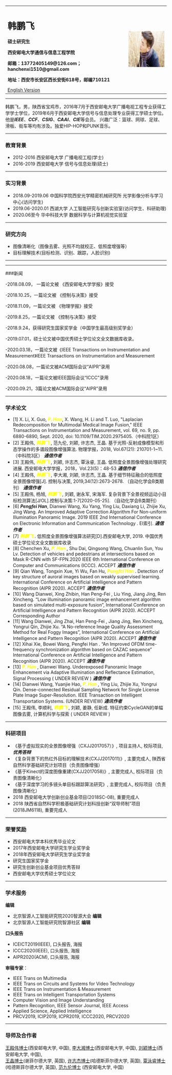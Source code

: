 <div>
<table border="0">
  <tr>
    <td width="75%">
      <h1>韩鹏飞</h1>
      <p><b>硕士研究生</b></p>
      <p><b>西安邮电大学通信与信息工程学院</b></p>
      <p><b>邮箱：13772405149@126.com； hanchenxi1510@gmail.com</b></p>
      <p><b>地址：西安市长安区西长安街618号，邮编710121 </b></p>
      <a href="/index.md">English Version</a>
    </td>
    <td width="25%">
      <img src="/CHENXI.jpg" width="100%">
    </td>
  </tr>
</table>
</div>

---

韩鹏飞，男，陕西省宝鸡市，2016年7月于西安邮电大学广播电视工程专业获得工学学士学位，2019年6月于西安邮电大学信号与信息处理专业获得工学硕士学位。他是***IEEE***、***CCF***、***CSIG***、***CAAI***、***CIE***等会员。
兴趣广泛：篮球、网球、足球、滑板、街车等均有涉及。独爱HIP-HOP和PUNK音乐。

---

### 教育背景

- 2012-2016   西安邮电大学     广播电视工程(学士)
- 2016-2019   西安邮电大学    信号与信息处理(硕士)

---

### 实习背景

- 2018.09-2019.06   中国科学院西安光学精密机械研究所        光学影像分析与学习中心(访问学生)
- 2019.06-2020.01           西湖大学                   人工智能研究与创新实验室(访问学生、科研助理)
- 2020.06至今              华中科技大学                       数据科学与计算机视觉实验室

---

### 研究方向

- 图像清晰化（图像去雾、光照不均就校正、低照度增强等）
- 目标理解技术(目标检测、识别、跟踪，人脸识别)

---
---
###新闻

-2018.08.09， 一篇论文被 《西安邮电大学学报》接受

-2018.10.25，一篇论文被 《控制与决策》接受

-2018.11.09，一篇论文被 《物理学报》接受

-2019.8.25，一篇论文被 《控制与决策》接受

-2018.9.24，获得研究生国家奖学金（中国学生最高级别奖学金）

-2019.07.01，硕士论文被中国优秀硕士学位论文全文数据库收录。

-2020.03.18，一篇论文被《IEEE Transactions on Instrumentation and Measurement》IEEE Transactions on Instrumentation and Measurement

-2020.08.08，一篇论文被ACM国际会议“AIPR”录用


-2020.08.18，一篇论文被IEEE国际会议“ICCC"录用

-2020.09.21，3篇论文被ACM国际会议“AIPR”录用

---
### 学术论文

-  [1] X. Li, X. Guo, ***<font color=Yellow>P. Han</font>***, X. Wang, H. Li and T. Luo, "Laplacian Redecomposition for Multimodal Medical Image Fusion,"  IEEE Transactions on Instrumentation and  Measurement, vol. 69, no. 9, pp. 6880-6890, Sept. 2020, doi: 10.1109/TIM.2020.2975405.（中科院1区）
-  [2] 王殿伟, ***<font color=Yellow> 韩鹏飞 </font>***, 范九伦, 刘颖, 许志杰, 王晶. 基于光照-反射成像模型和形态学操作的多谱段图像增强算法. 物理学报，2018, Vol.67(21): 210701-1~11. （中科院3区）  ***通信作者***
-  [3] 王殿伟, ***<font color=Yellow> 韩鹏飞 </font>***, 刘颖, 许志杰, 覃泳睿, 王晶. 低照度全景图像增强处理研究进展. 西安邮电大学学报，2018，Vol.23(5)：48-53   ***通信作者***
-  [4] 王殿伟, ***<font color=Yellow> 韩鹏飞 </font>***, 李大湘, 刘颖, 许志杰, 王晶. 基于细节特征融合的低照度全景图像增强[J]. 控制与决策, 2019,34(12):2673-2678. （自动化学会B类期刊）       ***通信作者***
-  [5] 王殿伟, 杨旭, ***<font color=Yellow> 韩鹏飞 </font>***, 刘颖, 谢永军, 宋海军. 复杂背景下全景视频运动小目标检测算法[J/OL].控制与决策:1-7[2020-05-25].      （自动化学会B类期刊）
-  [6] ***Pengfei Han***, Dianwei Wang, Xu Yang, Ying Liu, Daxiang Li, Zhijie Xu, Jing Wang. An Improved Adaptive Correction Algorithm For Non-uniform Illumination Panoramic          Image. 2019 IEEE 2nd International Conference on Electronic Information and Communication Technology . EI索引.              ***通信作者***
-  [7] ***<font color=Yellow> 韩鹏飞 </font>***. 低照度全景图像增强算法研究[D].西安邮电大学, 2019. 中国优秀硕士学位论文全文数据库收录
-  [8] Chenchen Xu, ***<font color=Yellow> P. Han </font>***, Shu Dai, Qingsong Wang, Chuanlin Sun, You Lv. Detection of vehicles and pedestrians at intersections based on Mask R-CNN with SF-FPN.2020  IEEE 6th International Conference on Computer and Communications (ICCC). ACCEPT                    ***通信作者***
-  [9] Qian Wang, Tongxin Xue, Yi Wu, Fan Hu, ***<font color=Yellow> Pengfei Han </font>***. Detection of key structure of auroral images based on weakly supervised learning. International Conference on Artificial Intelligence and Pattern Recognition (AIPR 2020).  ACCEPT                   ***通信作者***
-  [10] Wang Dianwei, Xing Zhibin, Han Peng-Fei , Liu Ying, Jiang Jing, Ren Xincheng. “Low illumination panoramic image enhancement algorithm based on simulated multi-exposure fusion”, International Conference on Artificial Intelligence and Pattern Recognition (AIPR 2020). ACCEPT Corresponding Author
-  [11] Wang Dianwei, Jing Zhai, Han Peng-Fei , Jiang Jing, Ren Xincheng, Yongrui Qin, Zhijie Xu. “A No-reference Image Quality Assessment Method for Real Foggy Images”, International Conference on Artificial Intelligence and Pattern Recognition (AIPR 2020). ACCEPT ***通信作者***
-  [12] Xihai Xie, Bowei Wang, Pengfei Han . “An Improved OFDM time-frequency synchronization algorithm based on CAZAC sequence” International Conference on Artificial Intelligence and Pattern Recognition (AIPR 2020). ACCEPT ***通信作者***
-  [13] ***<font color=Yellow> P. Han </font>***, Dianwei Wang. Underexposed Panoramic Image Enhancement via Adaptive Illumination and Reflectance Estimation, Signal Processing     ( UNDER REVIEW )           ***通信作者***
-  [14] Dianwei Wang, Yuanjie Hao, ***<font color=Yellow> P. Han </font>***, Ying Liu, Zhijie Xu, Yongrui Qin. Dense-connected Residual Sampling Network for Single License Plate Image Super-Resolution. IEEE Transaction on Intelligent Transportation Systems.       (UNDER REVIEW) 	    ***通讯作者***   
-  [15] 王殿伟, 李顺利, ***<font color=Yellow> 韩鹏飞 </font>***, 刘颖, 姜静, 任新成. 特征约束CycleGAN的单幅图像去雾, 计算机科学与探索      ( UNDER REVIEW )                  
 

---

### 科研项目

-   《基于虚拟现实的全景图像增强（CXJJ2017057）》, 项目主持人, 校际项目, ***优秀答辩***
-   《复杂背景下的热红外目标的理解技术(CXJJ2017011)》, 主要完成人, 陕西省自然科学基础研究计划项目（负责图像增强）
-   《基于Kinect的深度图像重建(CXJJ2017058)》, 主要完成人, 校际项目（负责图像清晰化）
-   《基于深度学习的多镜头单目标跟踪算法研究》, 主要完成人, 校际项目（负责图像清晰化）
-    2018 西安邮电大学创新创业基金项目(2018SC-08), 重要完成人
-    2018 陕西省自然科学积极基础研究计划科技创新“双导师制”项目(2018JM6118), 重要完成人


---


### 荣誉奖励

-   西安邮电大学本科优秀毕业论文
-   2017年西安邮电大学研究生学业奖学金
-   2018年西安邮电大学研究生学业奖学金
-   研究生国家奖学金
-   研究生创新创业基金项目优秀答辩
-   西安邮电大学优秀硕士学位论文

---
### 学术服务
 **编辑**
 
- 北京智源人工智能研究院2020智源大会   **编辑**
- 北京智源人工智能研究院智源社区       **编辑**

**口头报告**

- ICEICT2019(IEEE), 口头报告, 海报
- ICCC2020(IEEE), 口头报告, 海报
- AIPR2020(ACM), 口头报告, 海报

**审稿专家**： 
- IEEE Trans on Multimedia
- IEEE Trans on Circuits and Systems for Video Technology
- IEEE Trans on Instrumentation & Measurement
- IEEE Trans on Intelligent Transportation Systems
- Computer Vision and Image Understanding
- Pattern Recognition, IEEE Sensor Journal, IEEE Access
- Applied Science, Applied Intelligence
- PRCV2019, ICIP2019, ICPR2019, ICCC2020, PRCV2020


---

### 导师及合作者
 <a href="http://www.xuptciip.com.cn/show.html?team-wangdianwei" target="_blank">王殿伟博士</a>(西安邮电大学, 中国),  <a href="http://www.xuptciip.com.cn/show.html?team-lidaxiang"  target="_blank">李大湘博士</a>(西安邮电大学, 中国),  <a href="http://www.xuptciip.com.cn/show.html?team-liuying"  target="_blank">刘颖博士</a>(西安邮电大学, 中国),  
 <a href="https://www.shu.ac.uk/about-us/our-people/staff-profiles/jing-wang"  target="_blank">王晶博士</a>(谢菲尔德大学, 英国),  <a href="https://pure.hud.ac.uk/en/persons/zhijie-xu"  target="_blank">许志杰博士</a>(哈德斯菲尔德大学, 英国),  <a href="https://pure.hud.ac.uk/en/persons/louie-qin"  target="_blank">覃泳睿博士</a> (哈德斯菲尔德大学, 英国),  <a href="http://www.xiyou.edu.cn/info/2407/68014.htm"  target="_blank">范九伦博士</a> (西安邮电大学, 中国)



